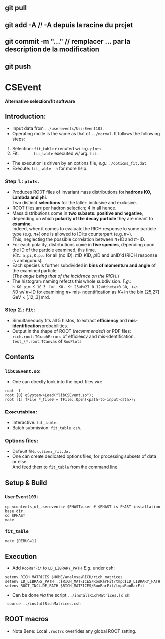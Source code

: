 ## git pull

## git add -A // -A depuis la racine du projet

## git commit -m "..." // remplacer ... par la description de la modification

## git push
# CSEvent

**Alternative selection/fit software**

## Introduction:
 - Input data from `../userevents/UserEvent103`.
 - Operating mode is the same as that of `../normal`. It follows the following
  steps:
  1. Selection: `fit_table` executed w/ arg. `plots`.
  2. Fit: &nbsp; &nbsp; &nbsp; &nbsp; &nbsp; &nbsp;`fit_table` executed w/ arg. `fit`.
 - The execution is driven by an options file, <i>e.g.</i>: `./options_fit.dat`.
 - Execute: `fit_table -h` for more help.

### Step 1.: `plots`.
 - Produces ROOT files of invariant mass distributions for **hadrons K0,
  Lambda and phi**.  
   Two distinct **selections** for the latter: inclusive and exclusive.
 - ROOT files are per hadron selection; 4 in all hence. 
 - Mass distributions come in **two subsets: positive and negative**, depending on
 which **polarity of the decay particle** they are meant to **examine**.  
   Indeed, when it comes to evaluate the RICH response to some particle type (<it>e.g.</it> $\pi$+) one is allowed to ID its counterpart (<it>e.g.</it> $\pi$&minus;).  
   This, neglecting the possible correlation between $\pi$+ID and $\pi$&minus;ID.
 - For each polarity, distributions come in **five species**, depending upon the ID of the
 particle examined, this time.  
   <i>Viz.</i>: `a,pi,K,p,u` for all (no ID), $\pi$ID, $K$ID, $p$ID and unID'd (RICH response is ambiguous).
 - Each species is further subdivided in **bins of momentum and angle** of the
 examined particle.  
  (<i>The angle being that of the incidence on the RICH.</i>)
 - The histogram naming refects this whole subdivision. <i>E.g.</i>:  
  `h_K0_pim_K_10_3` &nbsp; for &nbsp; `K0- K+ 25<P<27 0.12<#theta<0.30`, &nbsp; <i>i.e.</i>  
 $K0$ w/ $\pi$&minus;ID for examining $\pi$+ mis-indentification as $K$+ in the
 bin [25,27] GeV &times; [.12,.3] mrd.

### Step 2.: `fit`:
 - Simultaneously fits all 5 histos, to extract **efficiency** and
  **mis-identification** probabilities.
 - Output in the shape of ROOT (<i>recommended</i>) or PDF files:  
 `rich.root`: `TGraphErrors` of efficiency and mis-identification.  
 `test_\*.root`: `TCanvas` of `RooPlots`.

## Contents
### `libCSEvent.so`:
 - One can directly look into the input files <i>via</i>:  
 ```
 root -l
 root [0] gSystem->Load("libCSEvent.so");
 root [1] TFile *_file0 = TFile::Open(<path-to-input-data>);
 ```

### Executables:
 - Interactive: `fit_table`.
 - Batch submission: `fit_table.csh`.

### Options files:
 - Default file: `options_fit.dat`.
 - One can create dedicated options files, for processing subsets of data or else.  
  And feed them to `fit_table` from the command line.

## Setup & Build
### `UserEvent103`:
```
cp <contents_of_userevents> $PHAST/user # $PHAST is PHAST installation base dir.
cd $PHAST
make
```
### `fit_table`
```
make [DEBUG=1]
```

## Execution
 - Add `RooRarFit` to `LD_LIBRARY_PATH`. <i>E.g.</i> under csh:
```
setenv RICH_MATRICES $HOME/analyse/RICH/rich_matrices
setenv LD_LIBRARY_PATH .:$RICH_MATRICES/RooRarFit/tmp:$LD_LIBRARY_PATH
setenv ROOT_INCLUDE_PATH $RICH_MATRICES/RooRarFit/tmp/RooRarFit
```
 - Can be done <i>via</i> the script `../installRichMatrices.[c]sh`:
```
 source ../installRichMatrices.csh
```

## ROOT macros
 - Nota Bene: Local `.rootrc` overrides any global ROOT setting.
